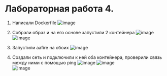 
# Лабораторная работа 4.
1. Написали Dockerfile
![image](https://github.com/user-attachments/assets/3e389639-e9d6-477f-bc30-cd49cb999d06)

2. Собрали образ и на его основе запустили 2 контейнера
![image](https://github.com/user-attachments/assets/ea1f5c70-22d2-4201-92a3-84fe34298408)
![image](https://github.com/user-attachments/assets/07128749-7f00-408a-82a1-cd4d02416ef5)

4. Запустили aafire на обоих
![image](https://github.com/user-attachments/assets/7b23d1e8-a0a1-4286-85f9-b35e4986c627)


5. Создали сеть и подключили к ней оба контейнера, проверили связь между ними с помощью ping
![image](https://github.com/user-attachments/assets/d86e530c-4eee-4a1e-9973-2e2e5ee16882)
![image](https://github.com/user-attachments/assets/15cc1f6b-b166-4aff-98b4-c8c4ac6e28b4)   
![image](https://github.com/user-attachments/assets/c68f0f9d-7564-4988-83d5-8a1275c41848)

